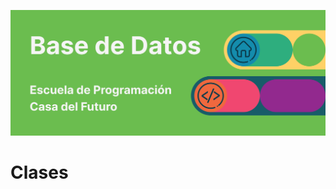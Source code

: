 <!-- MD -->
![logo base de datos](banner.png)

<!-- HTML -->
<!-- <img alt="logo base de datos" src="banner.png"> -->

# Clases

